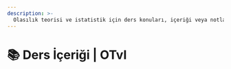 ```yaml
---
description: >-
  Olasılık teorisi ve istatistik için ders konuları, içeriği veya notları
---
```


# 📚 Ders İçeriği \| OTvI
